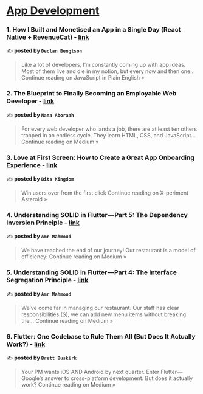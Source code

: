 
<h1><a href=https://medium.com/tag/mobile-app-development/recommended target="_blank" rel="noopener noreferrer">App Development</a></h1>
<h3>1. How I Built and Monetised an App in a Single Day (React Native + RevenueCat) - <a href="https://javascript.plainenglish.io/how-i-built-and-monetised-an-app-in-a-single-day-react-native-revenuecat-0abd47f7884f?source=rss------mobile_app_development-5" target="_blank" rel="noopener noreferrer">link</a></h3>

✍️ **posted by `Declan Bengtson`**

<blockquote>Like a lot of developers, I’m constantly coming up with app ideas. Most of them live and die in my notion, but every now and then one…
Continue reading on JavaScript in Plain English »</blockquote>

<h3>2. The Blueprint to Finally Becoming an Employable Web Developer - <a href="https://medium.com/@nanakwabenaaboraah/the-blueprint-to-finally-becoming-an-employable-web-developer-c4a6fed72036?source=rss------mobile_app_development-5" target="_blank" rel="noopener noreferrer">link</a></h3>

✍️ **posted by `Nana Aboraah`**

<blockquote>For every web developer who lands a job, there are at least ten others trapped in an endless cycle. They learn HTML, CSS, and JavaScript…
Continue reading on Medium »</blockquote>

<h3>3. Love at First Screen: How to Create a Great App Onboarding Experience - <a href="https://medium.com/x-periment-asteroid/love-at-first-screen-how-to-create-a-great-app-onboarding-experience-434e299271fb?source=rss------mobile_app_development-5" target="_blank" rel="noopener noreferrer">link</a></h3>

✍️ **posted by `Bits Kingdom`**

<blockquote>Win users over from the first click
Continue reading on X-periment Asteroid »</blockquote>

<h3>4. Understanding SOLID in Flutter — Part 5: The Dependency Inversion Principle - <a href="https://medium.com/@AmrMahmoud3/understanding-solid-in-flutter-part-5-the-dependency-inversion-principle-3089145a63ca?source=rss------mobile_app_development-5" target="_blank" rel="noopener noreferrer">link</a></h3>

✍️ **posted by `Amr Mahmoud`**

<blockquote>We have reached the end of our journey! Our restaurant is a model of efficiency:
Continue reading on Medium »</blockquote>

<h3>5. Understanding SOLID in Flutter — Part 4: The Interface Segregation Principle - <a href="https://medium.com/@AmrMahmoud3/understanding-solid-in-flutter-part-4-the-interface-segregation-principle-7f530a4fd9e0?source=rss------mobile_app_development-5" target="_blank" rel="noopener noreferrer">link</a></h3>

✍️ **posted by `Amr Mahmoud`**

<blockquote>We’ve come far in managing our restaurant. Our staff has clear responsibilities (S), we can add new menu items without breaking the…
Continue reading on Medium »</blockquote>

<h3>6. Flutter: One Codebase to Rule Them All (But Does It Actually Work?) - <a href="https://brett-buskirk.medium.com/flutter-one-codebase-to-rule-them-all-but-does-it-actually-work-e591406c4ad9?source=rss------mobile_app_development-5" target="_blank" rel="noopener noreferrer">link</a></h3>

✍️ **posted by `Brett Buskirk`**

<blockquote>Your PM wants iOS AND Android by next quarter. Enter Flutter — Google’s answer to cross-platform development. But does it actually work?
Continue reading on Medium »</blockquote>

